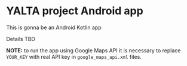 # YALTA project Android app
This is gonna be an Android Kotlin app 

Details TBD

**NOTE:** to run the app using Google Maps API it is necessary to replace `YOUR_KEY` with real API key in `google_maps_api.xml` files.
